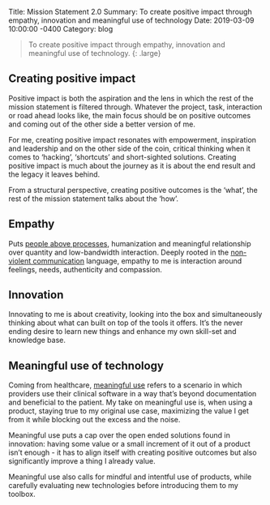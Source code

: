Title:  Mission Statement 2.0
Summary: To create positive impact through empathy, innovation and meaningful use of technology
Date:   2019-03-09 10:00:00 -0400
Category: blog


> To create positive impact through empathy, innovation and meaningful use of technology.
{: .large}

## Creating positive impact

Positive impact is both the aspiration and the lens in which the rest of the mission statement is filtered through. Whatever the project, task, interaction or road ahead looks like, the main focus should be on positive outcomes and coming out of the other side a better version of me.

For me, creating positive impact resonates with empowerment, inspiration and leadership and on the other side of the coin, critical thinking when it comes to ‘hacking’, ‘shortcuts’ and short-sighted solutions. Creating positive impact is much about the journey as it is about the end result and the legacy it leaves behind.

From a structural perspective, creating positive outcomes is the ‘what’, the rest of the mission statement talks about the ‘how’.

## Empathy

Puts [people above processes](https://agilemanifesto.org/), humanization and meaningful relationship over quantity and low-bandwidth interaction. Deeply rooted in the [non-violent communication](https://www.cnvc.org/node/6856) language, empathy to me is interaction around feelings, needs, authenticity and compassion.

## Innovation

Innovating to me is about creativity, looking into the box and simultaneously thinking about what can built on top of the tools it offers. It’s the never ending desire to learn new things and enhance my own skill-set and knowledge base.

## Meaningful use of technology

Coming from healthcare, [meaningful use](https://www.cdc.gov/ehrmeaningfuluse/introduction.html) refers to a scenario in which providers use their clinical software in a way that’s beyond documentation and beneficial to the patient. My take on meaningful use is, when using a product, staying true to my original use case, maximizing the value I get from it while blocking out the excess and the noise.

Meaningful use puts a cap over the open ended solutions found in innovation: having some value or a small increment of it out of a product isn’t enough - it has to align itself with creating positive outcomes but also significantly improve a thing I already value.

Meaningful use also calls for mindful and intentful use of products, while carefully evaluating new technologies before introducing them to my toolbox.
